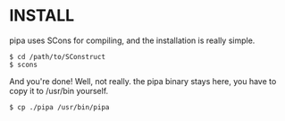 INSTALL
=======

pipa uses SCons for compiling, and the installation is really simple.

    $ cd /path/to/SConstruct
    $ scons

And you're done! Well, not really. the pipa binary stays here, you have to copy it to /usr/bin yourself.

    $ cp ./pipa /usr/bin/pipa
